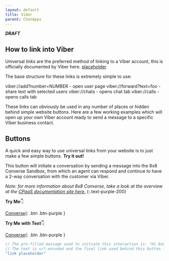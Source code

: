 ```yaml
---
layout: default
title: Viber
parent: ChatApps
---
```

**_DRAFT_**

## How to link into Viber

Universal links are the preferred method of linking to a Viber account, this is officially documented by Viber here. [placeholder]()

The base structure for these links is extremely simple to use:

viber://add?number=NUMBER - open user page
viber://forward?text=foo - share text with selected users
viber://chats - opens chat tab
viber://calls - opens calls tab


These links can obviously be used in any number of places or hidden behind simple website buttons.  Here are a few working examples which will open up your own Viber account ready to send a message to a specific Viber business contact.

## Buttons

A quick and easy way to use universal links from your website is to just make a few simple buttons.
**Try it out!**

This button will initiate a conversation by sending a message into the 8x8 Converse Sandbox, from which an agent can respond and continue to have a 2-way conversation with the customer via Viber.

_Note: for more information about 8x8 Converse, take a look at the overview at the [CPaaS documentation site here.](https://developer.8x8.com/connect/docs/converse-overview)_
{:.text-purple-200}

**Try Me**👇

[Converse](viber://chat?service=19459){: .btn .btn-purple }

**Try Me with Text**👇

[Converse](viber://chat?service=19459&text=8x8andviber){: .btn .btn-purple }

```js
// The pre-filled message used to initiate this interaction is: "Hi 8x8 team, I'd love to chat with someone about your APIs to help boost my customer engagement! 🚀 "
// The text is url-encoded and the final link used behind this button looks like this:
"link placeholder"
```
